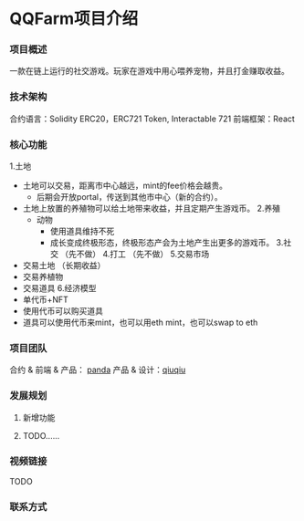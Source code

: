 # QQFarm项目介绍

### 项目概述
一款在链上运行的社交游戏。玩家在游戏中用心喂养宠物，并且打金赚取收益。

### 技术架构
合约语言：Solidity ERC20，ERC721 Token, Interactable 721
前端框架：React

### 核心功能
1.土地
  - 土地可以交易，距离市中心越远，mint的fee价格会越贵。
    - 后期会开放portal，传送到其他市中心（新的合约）。
  - 土地上放置的养殖物可以给土地带来收益，并且定期产生游戏币。
2.养殖
    - 动物
      - 使用道具维持不死
      - 成长变成终极形态，终极形态产会为土地产生出更多的游戏币。
3.社交 （先不做）
4.打工 （先不做）
5.交易市场
  - 交易土地 （长期收益）
  - 交易养植物
  - 交易道具
6.经济模型
  - 单代币+NFT
  - 使用代币可以购买道具
  - 道具可以使用代币来mint，也可以用eth mint，也可以swap to eth


### 项目团队
合约 & 前端 & 产品： [panda](https://github.com/)
产品 & 设计：[qiuqiu](https://github.com/zhengqiuwan)

### 发展规划
1. 新增功能

2. TODO......

### 视频链接
TODO

### 联系方式
